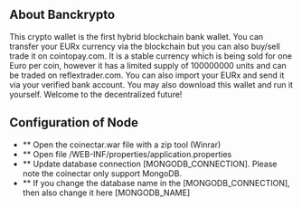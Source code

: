 ## About Banckrypto

This crypto wallet is the first hybrid blockchain bank wallet. You can transfer your EURx currency via the blockchain but you can also buy/sell trade it on cointopay.com. It is a stable currency which is being sold for one Euro per coin, however it has a limited supply of 100000000 units and can be traded on reflextrader.com. You can also import your EURx and send it via your verified bank account. You may also download this wallet and run it yourself. Welcome to the decentralized future!


## Configuration of Node

- ** Open the coinectar.war file with a zip tool (Winrar)
- ** Open file /WEB-INF/properties/application.properties
- ** Update database connection [MONGODB_CONNECTION]. Please note the coinectar only support MongoDB.
- ** If you change the database name in the [MONGODB_CONNECTION], then also change it here [MONGODB_NAME]